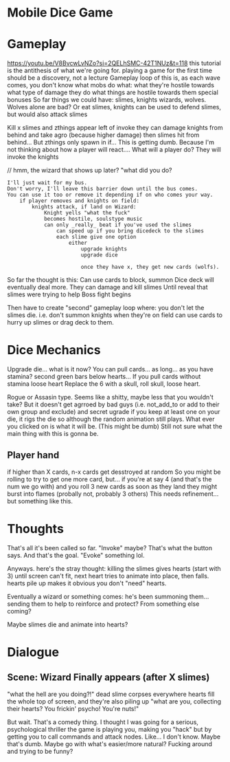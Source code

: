 # Mobile Dice Game

# Gameplay
https://youtu.be/V8BvcwLvNZo?si=2QELhSMC-42T1NUz&t=118
this tutorial is the antithesis of what we're going for.
playing a game for the first time should be a discovery, not a lecture
Gameplay loop of this is, as each wave comes, you don't know what mobs do what:
	what they're hostile towards
	what type of damage they do
	what things are hostile towards them
	special bonuses
So far things we could have:
	slimes,
	knights
	wizards,
	wolves.
Wolves alone are bad? Or eat slimes, knights can be used to defend slimes, but would also attack slimes

Kill x slimes and zthings appear left of invoke
they can damage knights from behind and take agro (because higher damage)
then slimes hit from behind... But zthings only spawn in if...
This is getting dumb.
Because I'm not thinking about how a player will react....
What will a player do?
They will invoke the knights

// hmm, the wizard that shows up later?
	"what did you do?
	
	I'll just wait for my bus.
	Don't worry, I'll leave this barrier down until the bus comes.
	You can use it too or remove it depending if on who comes your way.
		if player removes and knights on field:
			knights attack, if land on Wizard:
				Knight yells "what the fuck"
				becomes hostile, soulstype music
				can only _really_ beat if you've used the slimes
					can speed up if you bring dicedeck to the slimes
					each slime give one option
						either
							upgrade knights
							upgrade dice
							
							once they have x, they get new cards (wolfs).


So far the thought is this:
	Can use cards to block, summon
	Dice deck will eventually deal more.
	They can damage and kill slimes
	Until reveal that slimes were trying to help
	Boss fight begins

Then have to create "second" gameplay loop where:
	you don't let the slimes die. i.e. don't summon knights when they're on field
	can use cards to hurry up slimes
	or drag deck to them.

# Dice Mechanics


Upgrade die...
what is it now? You can pull cards... as long... as you have stamina?
second green bars below hearts... If you pull cards without stamina loose heart
Replace the 6 with a skull, roll skull, loose heart.


Rogue or Assasin type. Seems like a shitty, maybe less that you wouldn't take?
But it doesn't get agrroed by bad guys (i.e. not_add_to or add to their own group and exclude)
and secret ugrade if you keep at least one on your die, it rigs the die so although the random
animation still plays. What ever you clicked on is what it will be.
(This might be dumb)
Still not sure what the main thing with this is gonna be.

## Player hand
if higher than X cards, n-x cards get desstroyed at random
So you might be rolling to try to get one more card, but...
	if you're at say 4 (and that's the num we go with)
	and you roll 3 new cards
	as soon as they land they might burst into flames
	(probally not, probably 3 others)
This needs refinement... but something like this.

# Thoughts

That's all it's been called so far. "Invoke" maybe? That's what the button says. And that's the goal.
"Evoke" something lol.

Anyways. here's the stray thought:
	killing the slimes gives hearts (start with 3)
	until screen can't fit, next heart tries to animate into place, then falls.
	hearts pile up
	makes it obvious you don't "need" hearts.

Eventually a wizard or something comes:
	he's been summoning them... sending them to help
	to reinforce and protect? From something else coming?

Maybe slimes die and animate into hearts?


# Dialogue
## Scene: Wizard Finally appears (after X slimes)
"what the hell are you doing?!" dead slime corpses everywhere
hearts fill the whole top of screen, and they're also piling up
"what are you, collecting their hearts? You frickin' psycho! You're nuts!"

But wait. That's a comedy thing. I thought I was going for a serious, psychological thriller
the game is playing you, making you "hack" but by getting you to call commands and attack nodes.
Like... I don't know. Maybe that's dumb. Maybe go with what's easier/more natural? Fucking around
and trying to be funny?
